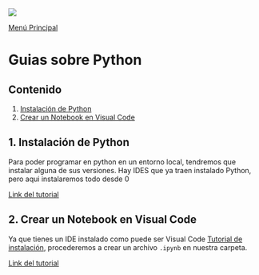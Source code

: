 <img src='https://dc722jrlp2zu8.cloudfront.net/media/uploads/2020/10/05/python-logo.png'>

<a href='../README.md'>Menú Principal</a>

# Guias sobre Python

## Contenido
1. <a href='1-Installation.md'>Instalación de Python</a>
2. <a href='2-Notebook.md'>Crear un Notebook en Visual Code</a>

## 1. Instalación de Python

Para poder programar en python en un entorno local, tendremos que instalar alguna de sus versiones. Hay IDES que ya traen instalado Python, pero aqui instalaremos todo desde 0

<a href='1-Installation.md'>Link del tutorial</a>

## 2. Crear un Notebook en Visual Code

Ya que tienes un IDE instalado como puede ser Visual Code <a href='../VisualCode\1-Installation.md'>Tutorial de instalación</a>, procederemos a crear un archivo `.ipynb` en nuestra carpeta.

<a href='2-Notebook.md'>Link del tutorial</a>
